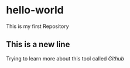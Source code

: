 # hello-world
This is my first Repository

## This is a new line
Trying to learn more about this tool called *Github*


